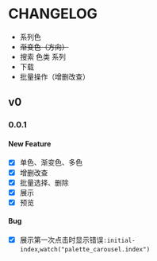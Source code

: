 # CHANGELOG

- 系列色
- ~~渐变色（方向）~~
- 搜索 色类 系列
- 下载
- 批量操作（增删改查）

## v0

### 0.0.1

#### New Feature

- [x] 单色、渐变色、多色
- [x] 增删改查
- [x] 批量选择、删除
- [x] 展示
- [x] 预览

#### Bug

- [x] 展示第一次点击时显示错误`:initial-index`,`watch("palette_carousel.index")`
